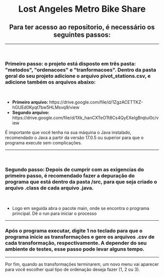 <h1 align="center">Lost Angeles Metro Bike Share
</h1>


<h2 align="center"><strong>Para ter acesso ao repositorio, é necessário os seguintes passos: </strong></h2>
<hr>
<br>
<h3><strong>Primeiro passo:</strong> o projeto está disposto em três pasta: "metodos", "ordenacoes" e "tranformacoes". Dentro da pasta geral do seu projeto adicione o arquivo pivot_stations.csv, e adicione também os arquivos abaixo: </h3>
<br>
<ul>
<li><strong>Primeiro arquivo: </strong>https://drive.google.com/file/d/1ZgzACETTKZ-hGUEd0Kyqt7bw5HLMsvq9/view</li>
<li><strong>Segundo arquivo: </strong>https://drive.google.com/file/d/1Xk_hanCXTeOTt8Cs4QyEXeIgBrqtui0c/view</li>
</ul>
<p>É importante que você tenha na sua máquina o Java instalado, recomendado o Java a partir da versão 17.0.5 ou superior para que o programa execute sem complicações.</p>
<hr>
<br>
<h3><strong>Segundo passo:</strong> Depois de cumprir com as exigencias do primeiro passo, é recomendado fazer a depuração do programa que está dentro da pasta /src, para que seja criado o arquivo .class de cada arquivo .java.</h3>
<br>
<ul>
<li>Logo em seguida abra o pacote main, onde se encontra o programa principal. Dê o run para iniciar o processo
</ul>
<hr>

<h3>Após o programa executar, digite 1 no teclado para que o programa inicie as transformações e gere os arquivos .csv de cada transformação, respectivamente. A depender do seu ambiente de testes, esse passo pode levar alguns tempo.</h3>
<hr>
Por fim, quando as transformações terminarem, um novo menu vai aparecer para você escolher qual tipo de ordenação deseja fazer (1, 2 ou 3).
